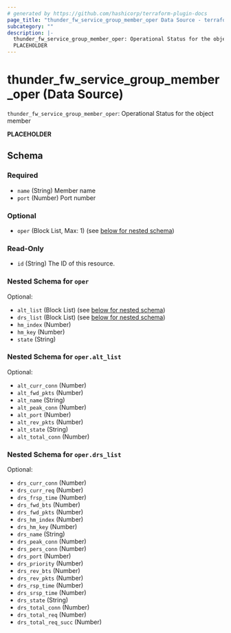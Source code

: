 ```yaml
---
# generated by https://github.com/hashicorp/terraform-plugin-docs
page_title: "thunder_fw_service_group_member_oper Data Source - terraform-provider-thunder"
subcategory: ""
description: |-
  thunder_fw_service_group_member_oper: Operational Status for the object member
  PLACEHOLDER
---
```


# thunder_fw_service_group_member_oper (Data Source)

`thunder_fw_service_group_member_oper`: Operational Status for the object member

__PLACEHOLDER__



<!-- schema generated by tfplugindocs -->
## Schema

### Required

- `name` (String) Member name
- `port` (Number) Port number

### Optional

- `oper` (Block List, Max: 1) (see [below for nested schema](#nestedblock--oper))

### Read-Only

- `id` (String) The ID of this resource.

<a id="nestedblock--oper"></a>
### Nested Schema for `oper`

Optional:

- `alt_list` (Block List) (see [below for nested schema](#nestedblock--oper--alt_list))
- `drs_list` (Block List) (see [below for nested schema](#nestedblock--oper--drs_list))
- `hm_index` (Number)
- `hm_key` (Number)
- `state` (String)

<a id="nestedblock--oper--alt_list"></a>
### Nested Schema for `oper.alt_list`

Optional:

- `alt_curr_conn` (Number)
- `alt_fwd_pkts` (Number)
- `alt_name` (String)
- `alt_peak_conn` (Number)
- `alt_port` (Number)
- `alt_rev_pkts` (Number)
- `alt_state` (String)
- `alt_total_conn` (Number)


<a id="nestedblock--oper--drs_list"></a>
### Nested Schema for `oper.drs_list`

Optional:

- `drs_curr_conn` (Number)
- `drs_curr_req` (Number)
- `drs_frsp_time` (Number)
- `drs_fwd_bts` (Number)
- `drs_fwd_pkts` (Number)
- `drs_hm_index` (Number)
- `drs_hm_key` (Number)
- `drs_name` (String)
- `drs_peak_conn` (Number)
- `drs_pers_conn` (Number)
- `drs_port` (Number)
- `drs_priority` (Number)
- `drs_rev_bts` (Number)
- `drs_rev_pkts` (Number)
- `drs_rsp_time` (Number)
- `drs_srsp_time` (Number)
- `drs_state` (String)
- `drs_total_conn` (Number)
- `drs_total_req` (Number)
- `drs_total_req_succ` (Number)


